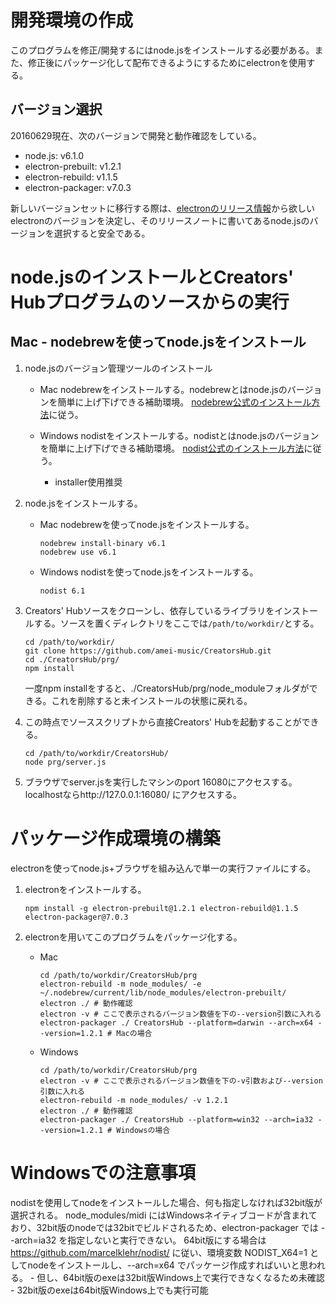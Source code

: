 # 開発環境の作成
このプログラムを修正/開発するにはnode.jsをインストールする必要がある。また、修正後にパッケージ化して配布できるようにするためにelectronを使用する。

## バージョン選択
20160629現在、次のバージョンで開発と動作確認をしている。

- node.js: v6.1.0
- electron-prebuilt: v1.2.1
- electron-rebuild: v1.1.5
- electron-packager: v7.0.3

新しいバージョンセットに移行する際は、[electronのリリース情報](https://github.com/electron/electron/releases)から欲しいelectronのバージョンを決定し、そのリリースノートに書いてあるnode.jsのバージョンを選択すると安全である。

# node.jsのインストールとCreators' Hubプログラムのソースからの実行

## Mac - nodebrewを使ってnode.jsをインストール 
1.  node.jsのバージョン管理ツールのインストール

    - Mac
        nodebrewをインストールする。nodebrewとはnode.jsのバージョンを簡単に上げ下げできる補助環境。
        [nodebrew公式のインストール方法](https://github.com/hokaccha/nodebrew)に従う。

    - Windows
	    nodistをインストールする。nodistとはnode.jsのバージョンを簡単に上げ下げできる補助環境。
        [nodist公式のインストール方法](https://github.com/marcelklehr/nodist/)に従う。
        - installer使用推奨

2.  node.jsをインストールする。

    - Mac
        nodebrewを使ってnode.jsをインストールする。
        ```
        nodebrew install-binary v6.1
        nodebrew use v6.1
        ```

    - Windows
        nodistを使ってnode.jsをインストールする。
        ```
        nodist 6.1
        ```

3.  Creators' Hubソースをクローンし、依存しているライブラリをインストールする。ソースを置くディレクトリをここでは```/path/to/workdir/```とする。

    ```
    cd /path/to/workdir/
    git clone https://github.com/amei-music/CreatorsHub.git
    cd ./CreatorsHub/prg/
    npm install
    ```

    一度npm installをすると、./CreatorsHub/prg/node_moduleフォルダができる。これを削除すると未インストールの状態に戻れる。

4.  この時点でソーススクリプトから直接Creators' Hubを起動することができる。

    ```
    cd /path/to/workdir/CreatorsHub/
    node prg/server.js
    ```

5.  ブラウザでserver.jsを実行したマシンのport 16080にアクセスする。
    localhostならhttp://127.0.0.1:16080/ にアクセスする。

# パッケージ作成環境の構築
electronを使ってnode.js+ブラウザを組み込んで単一の実行ファイルにする。

1.  electronをインストールする。

    ```
    npm install -g electron-prebuilt@1.2.1 electron-rebuild@1.1.5 electron-packager@7.0.3
    ```

2.  electronを用いてこのプログラムをパッケージ化する。

    - Mac
        ```
        cd /path/to/workdir/CreatorsHub/prg
        electron-rebuild -m node_modules/ -e ~/.nodebrew/current/lib/node_modules/electron-prebuilt/
        electron ./ # 動作確認
        electron -v # ここで表示されるバージョン数値を下の--version引数に入れる
        electron-packager ./ CreatorsHub --platform=darwin --arch=x64 --version=1.2.1 # Macの場合
        ```

    - Windows
        ```
        cd /path/to/workdir/CreatorsHub/prg
        electron -v # ここで表示されるバージョン数値を下の-v引数および--version引数に入れる
        electron-rebuild -m node_modules/ -v 1.2.1
        electron ./ # 動作確認
        electron-packager ./ CreatorsHub --platform=win32 --arch=ia32 --version=1.2.1 # Windowsの場合
        ```

# Windowsでの注意事項

nodistを使用してnodeをインストールした場合、何も指定しなければ32bit版が選択される。
node_modules/midi にはWindowsネイティブコードが含まれており、32bit版のnodeでは32bitでビルドされるため、electron-packager では --arch=ia32 を指定しないと実行できない。
64bit版にする場合は https://github.com/marcelklehr/nodist/ に従い、環境変数 NODIST_X64=1 としてnodeをインストールし、--arch=x64 でパッケージ作成すればいいと思われる。
    - 但し、64bit版のexeは32bit版Windows上で実行できなくなるため未確認
    - 32bit版のexeは64bit版Windows上でも実行可能
